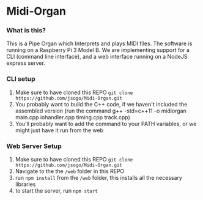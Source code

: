 # Midi-Organ
### What is this?
This is a Pipe Organ which Interprets and plays MIDI files. The software is running on a Raspberry Pi 3 Model B. 
We are implementing support for a CLI (command line interface), and a web interface running on a NodeJS express server. 


### CLI setup
1. Make sure to have cloned this REPO `git clone https://github.com/jsogo/Midi-Organ.git`
2. You probably want to build the C++ code, if we haven't included the assembled version
   (run the command g++ -std=c++11 -o midiorgan main.cpp iohandler.cpp timing.cpp track.cpp)
3. You'll probably want to add the command to your PATH variables, or we might just have it run from the web

### Web Server Setup
1. Make sure to have cloned this REPO `git clone https://github.com/jsogo/Midi-Organ.git`
2. Navigate to the the `/web` folder in this REPO
3. run `npm install` from the `/web` folder, this installs all the necessary libraries
4. to start the server, run `npm start`
